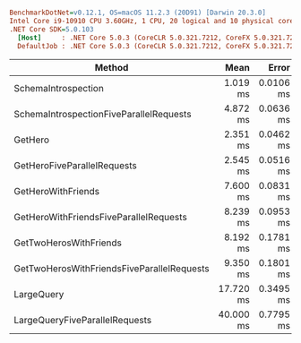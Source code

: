 ``` ini

BenchmarkDotNet=v0.12.1, OS=macOS 11.2.3 (20D91) [Darwin 20.3.0]
Intel Core i9-10910 CPU 3.60GHz, 1 CPU, 20 logical and 10 physical cores
.NET Core SDK=5.0.103
  [Host]     : .NET Core 5.0.3 (CoreCLR 5.0.321.7212, CoreFX 5.0.321.7212), X64 RyuJIT
  DefaultJob : .NET Core 5.0.3 (CoreCLR 5.0.321.7212, CoreFX 5.0.321.7212), X64 RyuJIT


```
|                                     Method |      Mean |     Error |    StdDev |    Median | Rank |     Gen 0 |    Gen 1 |    Gen 2 |   Allocated |
|------------------------------------------- |----------:|----------:|----------:|----------:|-----:|----------:|---------:|---------:|------------:|
|                        SchemaIntrospection |  1.019 ms | 0.0106 ms | 0.0094 ms |  1.017 ms |    1 |   25.3906 |        - |        - |   277.77 KB |
|    SchemaIntrospectionFiveParallelRequests |  4.872 ms | 0.0636 ms | 0.0595 ms |  4.858 ms |    4 |  132.8125 |        - |        - |  1388.83 KB |
|                                    GetHero |  2.351 ms | 0.0462 ms | 0.0821 ms |  2.370 ms |    2 |         - |        - |        - |     8.18 KB |
|                GetHeroFiveParallelRequests |  2.545 ms | 0.0516 ms | 0.1522 ms |  2.525 ms |    3 |    3.9063 |        - |        - |    41.04 KB |
|                         GetHeroWithFriends |  7.600 ms | 0.0831 ms | 0.0924 ms |  7.593 ms |    5 |         - |        - |        - |    82.35 KB |
|     GetHeroWithFriendsFiveParallelRequests |  8.239 ms | 0.0953 ms | 0.0796 ms |  8.264 ms |    6 |   31.2500 |  15.6250 |        - |    438.4 KB |
|                     GetTwoHerosWithFriends |  8.192 ms | 0.1781 ms | 0.5251 ms |  7.965 ms |    6 |   15.6250 |        - |        - |   178.88 KB |
| GetTwoHerosWithFriendsFiveParallelRequests |  9.350 ms | 0.1801 ms | 0.4139 ms |  9.224 ms |    7 |   78.1250 |  31.2500 |        - |   911.82 KB |
|                                 LargeQuery | 17.720 ms | 0.3495 ms | 0.6303 ms | 17.664 ms |    8 |  312.5000 | 156.2500 |  31.2500 |  3299.39 KB |
|             LargeQueryFiveParallelRequests | 40.000 ms | 0.7795 ms | 0.9573 ms | 39.892 ms |    9 | 1538.4615 | 692.3077 | 153.8462 | 16156.59 KB |
